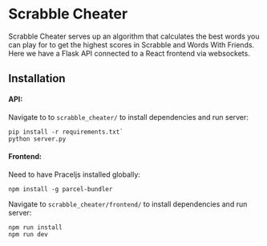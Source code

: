 # Scrabble Cheater

Scrabble Cheater serves up an algorithm that calculates the best words you can play for to get the highest scores in Scrabble and Words With Friends. Here we have a Flask API connected to a React frontend via websockets.

## Installation

#### API:

Navigate to to `scrabble_cheater/` to install dependencies and run server: 
```
pip install -r requirements.txt`
python server.py
```

#### Frontend:
Need to have Praceljs installed globally:
```
npm install -g parcel-bundler
```

Navigate to `scrabble_cheater/frontend/` to install dependencies and run server:
```
npm run install
npm run dev
```